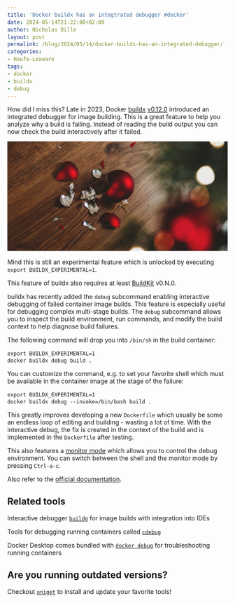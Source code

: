 ```yaml
---
title: 'Docker buildx has an integtrated debugger #docker'
date: 2024-05-14T21:22:00+02:00
author: Nicholas Dille
layout: post
permalink: /blog/2024/05/14/docker-buildx-has-an-integrated-debugger/
categories:
- Haufe-Lexware
tags:
- docker
- buildx
- debug
---
```

How did I miss this? Late in 2023, Docker [buildx](https://github.com/docker/buildx) [v0.12.0](https://github.com/docker/buildx/releases/tag/v0.12.0) introduced an integrated debugger for image building. This is a great feature to help you analyze why a build is failing. Instead of reading the build output you can now check the build interactively after it failed.

<img src="/media/2024/05/freestocks-kmcl6-RSBdw-unsplash.jpg" style="object-fit: cover; object-position: center 45%; width: 100%; height: 250px;" />

<!--more-->

<i class="fa-duotone fa-triangle-exclamation"></i> Mind this is still an experimental feature which is unlocked by executing `export BUILDX_EXPERIMENTAL=1`. <i class="fa-duotone fa-triangle-exclamation"></i>

<i class="fa-duotone fa-triangle-exclamation"></i> This feature of buildx also requires at least [BuildKit](https://github.com/moby/buildkit) v0.N.0. <i class="fa-duotone fa-triangle-exclamation"></i>

buildx has recently added the `debug` subcommand enabling interactive debugging of failed container image builds. This feature is especially useful for debugging complex multi-stage builds. The `debug` subcommand allows you to inspect the build environment, run commands, and modify the build context to help diagnose build failures.

The following command will drop you into `/bin/sh` in the build container:

```shell
export BUILDX_EXPERIMENTAL=1
docker buildx debug build .
```

You can customize the command, e.g. to set your favorite shell which must be available in the container image at the stage of the failure:

```shell
export BUILDX_EXPERIMENTAL=1
docker buildx debug --invoke=/bin/bash build .
```

This greatly improves developing a new `Dockerfile` which usually be some an endless loop of editing and building - wasting a lot of time. With the interactive debug, the fix is created in the context of the build and is implemented in the `Dockerfile` after testing. 

This also features a [monitor mode](https://github.com/docker/buildx/blob/master/docs/debugging.md#monitor-mode) which allows you to control the debug environment. You can switch between the shell and the monitor mode by pressing `Ctrl-a-c`.

Also refer to the [official documentation](https://github.com/docker/buildx/blob/master/docs/debugging.md).

## Related tools

Interactive debugger [`buildg`](https://github.com/ktock/buildg) for image builds with integration into IDEs

Tools for debugging running containers called [`cdebug`](https://github.com/iximiuz/cdebug)

Docker Desktop comes bundled with [`docker debug`](https://docs.docker.com/reference/cli/docker/debug/) for troubleshooting running containers

## Are you running outdated versions?

Checkout [`uniget`](https://uniget.dev) to install and update your favorite tools!
